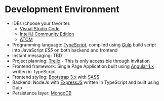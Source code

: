 # Development Environment
 * IDEs (choose your favorite):
   * [Visual Studio Code](https://code.visualstudio.com/)
   * [IntelliJ Community Edition](https://www.jetbrains.com/idea/download/)
   * [ATOM](https://atom.io/)
 * Programming language: [TypeScript](http://typescriptlang.org), compiled using [Gulp](https://github.com/gulpjs/gulp) build script into JavaScript *ES5* on both backend and frontend
 * Instant messaging: TBD
 * Project planning: [Trello](http://www.trello.com) - This is only accessible through invitation
 * Frontend framework: Single Page Application built using [Angular 1.x](https://angularjs.org/) written in TypeScript
 * Frontend styling: [Bootstrap 3.x](https://getbootstrap.com/) with [SASS](http://sass-lang.com/)
 * Backend: NodeJs with [ExpressJS](http://expressjs.com/) written in TypeScript and built using Gulp
 * Persistence layer: [MongoDB](https://www.mongodb.org/)
